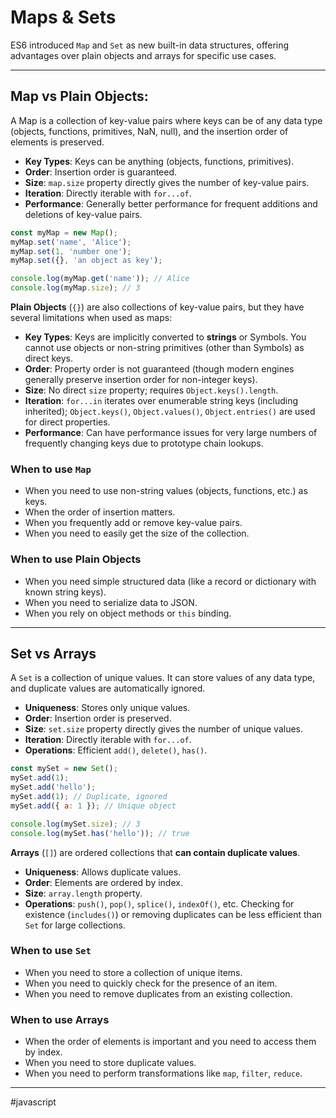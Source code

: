 # Maps & Sets

ES6 introduced `Map` and `Set` as new built-in data structures, offering advantages over plain objects and arrays for specific use cases.

---
## Map vs Plain Objects:

A Map is a collection of key-value pairs where keys can be of any data type (objects, functions, primitives, NaN, null), and the insertion order of elements is preserved.

* **Key Types**: Keys can be anything (objects, functions, primitives).
* **Order**: Insertion order is guaranteed.
* **Size**: `map.size` property directly gives the number of key-value pairs.
* **Iteration**: Directly iterable with `for...of`.
* **Performance**: Generally better performance for frequent additions and deletions of key-value pairs.

```js
const myMap = new Map();
myMap.set('name', 'Alice');
myMap.set(1, 'number one');
myMap.set({}, 'an object as key');

console.log(myMap.get('name')); // Alice
console.log(myMap.size); // 3
```

**Plain Objects** (`{}`) are also collections of key-value pairs, but they have several limitations when used as maps:

* **Key Types**: Keys are implicitly converted to **strings** or Symbols. You cannot use objects or non-string primitives (other than Symbols) as direct keys.
* **Order**: Property order is not guaranteed (though modern engines generally preserve insertion order for non-integer keys).
* **Size**: No direct `size` property; requires `Object.keys().length`.
* **Iteration**: `for...in` iterates over enumerable string keys (including inherited); `Object.keys()`, `Object.values()`, `Object.entries()` are used for direct properties.
* **Performance**: Can have performance issues for very large numbers of frequently changing keys due to prototype chain lookups.

### When to use `Map`

* When you need to use non-string values (objects, functions, etc.) as keys.
* When the order of insertion matters.
* When you frequently add or remove key-value pairs.
* When you need to easily get the size of the collection.

### When to use Plain Objects

* When you need simple structured data (like a record or dictionary with known string keys).
* When you need to serialize data to JSON.
* When you rely on object methods or `this` binding.

---
## Set vs Arrays

A `Set` is a collection of unique values. It can store values of any data type, and duplicate values are automatically ignored.

* **Uniqueness**: Stores only unique values.
* **Order**: Insertion order is preserved.
* **Size**: `set.size` property directly gives the number of unique values.
* **Iteration**: Directly iterable with `for...of`.
* **Operations**: Efficient `add()`, `delete()`, `has()`.

```js
const mySet = new Set();
mySet.add(1);
mySet.add('hello');
mySet.add(1); // Duplicate, ignored
mySet.add({ a: 1 }); // Unique object

console.log(mySet.size); // 3
console.log(mySet.has('hello')); // true
```

**Arrays** (`[]`) are ordered collections that **can contain duplicate values**.

* **Uniqueness**: Allows duplicate values.
* **Order**: Elements are ordered by index.
* **Size**: `array.length` property.
* **Operations**: `push()`, `pop()`, `splice()`, `indexOf()`, etc. Checking for existence (`includes()`) or removing duplicates can be less efficient than `Set` for large collections.

### When to use `Set`

* When you need to store a collection of unique items.
* When you need to quickly check for the presence of an item.
* When you need to remove duplicates from an existing collection.

### When to use Arrays

* When the order of elements is important and you need to access them by index.
* When you need to store duplicate values.
* When you need to perform transformations like `map`, `filter`, `reduce`.

---
#javascript